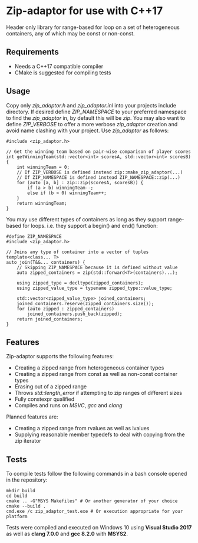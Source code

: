 # Zip-adaptor for use with C++17

Header only library for range-based for loop on a set of heterogeneous containers, any of which may be const or non-const.

## Requirements

* Needs a C++17 compatible compiler
* CMake is suggested for compiling tests 

## Usage

Copy only _zip_adaptor.h_ and _zip_adaptor.inl_ into your projects include directory. 
If desired define _ZIP_NAMESPACE_ to your preferred namespace to find the _zip_adaptor_ in, by default this will be _zip_.
You may also want to define _ZIP_VERBOSE_ to offer a more verbose _zip_adaptor_ creation and avoid name clashing with your project.
Use _zip_adaptor_ as follows:

    #include <zip_adaptor.h>

    // Get the winning team based on pair-wise comparison of player scores
    int getWinningTeam(std::vector<int> scoresA, std::vector<int> scoresB) {
        int winningTeam = 0;
        // If ZIP_VERBOSE is defined instead zip::make_zip_adaptor(...)
        // If ZIP_NAMESPACE is defined instead ZIP_NAMESPACE::zip(...)
        for (auto [a, b] : zip::zip(scoresA, scoresB)) {
            if (a > b) winningTeam--;
            else if (b > 0) winningTeam++;
        }
        return winningTeam;
    }

You may use different types of containers as long as they support range-based for loops. i.e. they support a begin() and end() function:

    #define ZIP_NAMESPACE
    #include <zip_adaptor.h>

    // Joins any type of container into a vector of tuples 
    template<class... T>
    auto join(T&&... containers) {
        // Skipping ZIP_NAMESPACE because it is defined without value
        auto zipped_containers = zip(std::forward<T>(containers)...);

        using zipped_type = decltype(zipped_containers);
        using zipped_value_type = typename zipped_type::value_type;
        
        std::vector<zipped_value_type> joined_containers;
        joined_containers.reserve(zipped_containers.size());
        for (auto zipped : zipped_containers)
            joined_containers.push_back(zipped);
        return joined_containers; 
    }

## Features

Zip-adaptor supports the following features:

* Creating a zipped range from heterogeneous container types
* Creating a zipped range from const as well as non-const container types
* Erasing out of a zipped range
* Throws _std::length_error_ if attempting to zip ranges of different sizes
* Fully constexpr qualified
* Compiles and runs on _MSVC_, _gcc_ and _clang_

Planned features are:

* Creating a zipped range from rvalues as well as lvalues
* Supplying reasonable member typedefs to deal with copying from the zip iterator

## Tests

To compile tests follow the following commands in a bash console opened in the repository:

    mkdir build
    cd build
    cmake .. -G"MSYS Makefiles" # Or another generator of your choice
    cmake --build .
    cmd.exe /c zip_adaptor_test.exe # Or execution appropriate for your platform

Tests were compiled and executed on Windows 10 using **Visual Studio 2017** as well as **clang 7.0.0** and **gcc 8.2.0** with **MSYS2**.